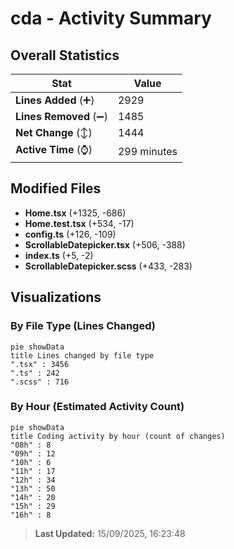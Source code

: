 # cda - Activity Summary 

## Overall Statistics

| Stat                   | Value                                                             |
| ---------------------- | ----------------------------------------------------------------- |
| **Lines Added** (➕)   | 2929                                          |
| **Lines Removed** (➖) | 1485                                        |
| **Net Change** (↕)    | 1444                |
| **Active Time** (⌚)   | 299 minutes |


## Modified Files
- **Home.tsx** (+1325, -686)
- **Home.test.tsx** (+534, -17)
- **config.ts** (+126, -109)
- **ScrollableDatepicker.tsx** (+506, -388)
- **index.ts** (+5, -2)
- **ScrollableDatepicker.scss** (+433, -283)

## Visualizations

### By File Type (Lines Changed)

```mermaid
pie showData
title Lines changed by file type
".tsx" : 3456
".ts" : 242
".scss" : 716
```

### By Hour (Estimated Activity Count)

```mermaid
pie showData
title Coding activity by hour (count of changes)
"08h" : 8
"09h" : 12
"10h" : 6
"11h" : 17
"12h" : 34
"13h" : 50
"14h" : 20
"15h" : 29
"16h" : 8
```


> **Last Updated:** 15/09/2025, 16:23:48